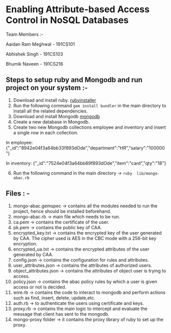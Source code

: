 # Enabling Attribute-based Access Control in NoSQL Databases
 
Team Members :- 

Aaidan Ram Meghwal - 191CS101

Abhishek Singh - 191CS103

Bhumik Naveen - 191CS216

## Steps to setup ruby and Mongodb  and run project on your system :- 

1. Download and install ruby. [rubyinstaller](https://rubyinstaller.org/)
2. Run the following command `gem install bundler` in the main directory to install all the related dependencies.
 3. Download and install Mongodb [mongodb](https://www.mongodb.com/try)
4. Create a new database in Mongodb.
5. Create two new Mongodb collections employee and inventory and insert a single row in each collection.

In employee: {"_id":"8942e04f3a64bb33f893dOde","department":"HR","salary":"100000"}

In inventory: {"_id":"7524e04f3a64bb89f893dOde","item":"card","qty":"18"}

6. Run the following command in the main directory →                               `ruby  lib/mongo-abac.rb`


## Files : -


1. mongo-abac.gemspec → contains all the modules needed to run the project, hence should be installed beforehand.
2. mongo-abac.rb → main file which needs to be run.
3. ca.pem → contains the certificate of the user.
4. pk.pem → contains the public key of CAA.
5. encrypted_key.txt → contains the encrypted key of the user generated by CAA. The cipher used is AES in the CBC mode with a 256-bit key encryption.
6. encrypted_ua.txt → contains the encrypted attributes of the user generated by CAA.
7. config.json → contains the configuration for rules and attributes.
8. user_attributes.json → contains the attributes of authorized users.
9. object_attributes.json → contains the attributes of object user is trying to access.
10. policy.json → contains the abac policy rules by which a user is given access or not is decided.
11. wire.rb → contains the code to interact to mongodb and perform actions such as find, insert, delete, update,etc.
12. auth.rb → to authenticate the users using certificate and keys.
13. proxy.rb → contains the main logic to intercept and evaluate the message that client has sent to the mongodb.
14. mongo-proxy folder → it contains the proxy library of ruby to set up the proxy.


